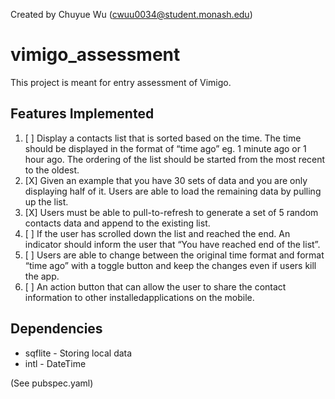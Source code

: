 Created by Chuyue Wu (cwuu0034@student.monash.edu)

# vimigo_assessment

This project is meant for entry assessment of Vimigo.

## Features Implemented
1. [ ] Display a contacts list that is sorted based on the time. The time should be displayed in the format of “time ago” eg. 1 minute ago or 1 hour ago. The ordering of the list should be started from the most recent to the oldest.
2. [X] Given an example that you have 30 sets of data and you are only displaying half of it. Users are able to load the remaining data by pulling up the list.
3. [X] Users must be able to pull-to-refresh to generate a set of 5 random contacts data and append to the existing list.
4. [ ] If the user has scrolled down the list and reached the end. An indicator should inform the user that “You have reached end of the list”.
5. [ ] Users are able to change between the original time format and format “time ago” with a toggle button and keep the changes even if users kill the app.
6. [ ] An action button that can allow the user to share the contact information to other installedapplications on the mobile.

## Dependencies
- sqflite - Storing local data
- intl - DateTime

(See pubspec.yaml)
